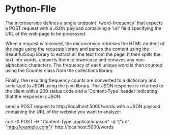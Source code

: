 # Python-FIle

The microservice defines a single endpoint '/word-frequency' that expects a POST request with a JSON payload containing a 'url' field specifying the URL of the web page to be processed.

When a request is received, the microservice retrieves the HTML content of the page using the requests library and parses the content using the BeautifulSoup library to extract all the text from the page. It then splits the text into words, converts them to lowercase and removes any non-alphabetic characters. The frequency of each unique word is then counted using the Counter class from the collections library.

Finally, the resulting frequency counts are converted to a dictionary and serialized to JSON using the json library. The JSON response is returned to the client with a 200 status code and a 'Content-Type' header indicating that the response is JSON.

send a POST request to http://localhost:5000/words with a JSON payload containing the URL of the website you want to analyze:

curl -X POST -H "Content-Type: application/json" -d '{"url": "http://example.com"}' http://localhost:5000/words
